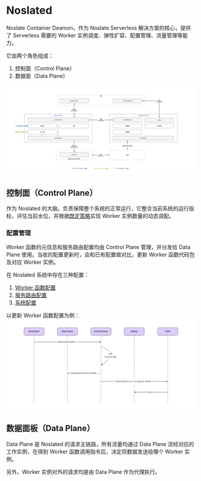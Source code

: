 # Noslated

Noslate Container Deamon，作为 Noslate Serverless 解决方案的核心，提供了 Serverless 需要的 Worker 实例调度、弹性扩容、配置管理、流量管理等能力。

它由两个角色组成：
1. 控制面（Control Plane）
2. 数据面（Data Plane）

![Noslated 结构](../../assets/noslated_arch.png)

## 控制面（Control Plane）
作为 Noslated 的大脑，负责保障整个系统的正常运行，它整合当前系统的运行指标，评估当前水位，并根据[既定策略](noslate_workers/references/scale.md)实现 Worker 实例数量的动态调配。

### 配置管理
Worker 函数的元信息和服务路由配置均由 Control Plane 管理，并分发给 Data Plane 使用。当收的配置更新时，会和已有配置做对比，更新 Worker 函数代码包及对应 Worker 实例。

在 Noslated 系统中存在三种配置：
1. [Worker 函数配置](noslate_workers/references/function_profile)
2. [服务路由配置](noslate_workers/references/service_profile)
3. [系统配置](noslate_workers/references/system_config)

以更新 Worker 函数配置为例：
![Worker 函数配置](../../assets/noslated_function_profile.png)

## 数据面板（Data Plane）
Data Plane 是 Noslated 的请求主链路，所有流量均通过 Data Plane 流经对应的工作实例，在得到 Worker 函数调用指令后，决定将数据发送给哪个 Worker 实例。

另外，Worker 实例对外的请求均是由 Data Plane 作为代理执行。